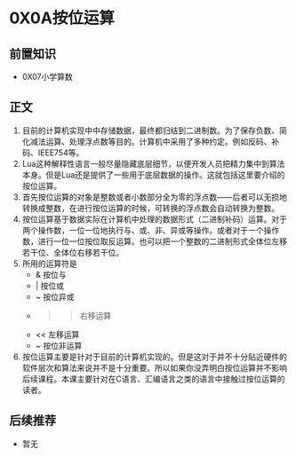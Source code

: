 # 0X0A按位运算
## 前置知识
* 0X07小学算数
## 正文
1. 目前的计算机实现中中存储数据，最终都归结到二进制数。为了保存负数、简化减法运算、处理浮点数等目的。计算机中采用了多种约定。例如反码、补码、IEEE754等。
2. Lua这种解释性语言一般尽量隐藏底层细节，以便开发人员把精力集中到算法本身。但是Lua还是提供了一些用于底层数据的操作。这就包括这里要介绍的按位运算。
3. 首先按位运算的对象是整数或者小数部分全为零的浮点数——后者可以无损地转换成整数，在进行按位运算的时候，可转换的浮点数会自动转换为整数。
4. 按位运算基于数据实际在计算机中处理的数据形式（二进制补码）运算。对于两个操作数，一位一位地执行与、或、非、异或等操作。或者对于一个操作数，进行一位一位按位取反运算。也可以把一个整数的二进制形式全体位左移若干位、全体位右移若干位。
5. 所用的运算符是
    * & 按位与
    * | 按位或
    * ~ 按位异或
    * >> 右移运算
    * << 左移运算
    * ~ 按位非运算
6. 按位运算主要是针对于目前的计算机实现的。但是这对于并不十分贴近硬件的软件层次和算法来说并不是十分重要。所以如果你没弄明白按位运算并不影响后续课程。本课主要针对在C语言、汇编语言之类的语言中接触过按位运算的读者。
## 后续推荐
* 暂无